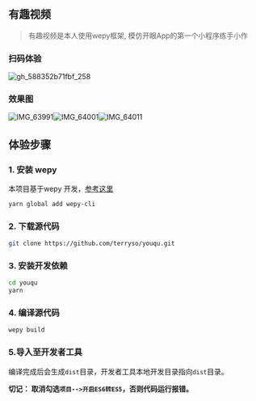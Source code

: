 
## 有趣视频
> 有趣视频是本人使用wepy框架, 模仿开眼App的第一个小程序练手小作

### 扫码体验

![gh_588352b71fbf_258](http://7xnju0.dl1.z0.glb.clouddn.com/gh_588352b71fbf_258.jpg)

### 效果图

![IMG_63991](http://7xnju0.dl1.z0.glb.clouddn.com/IMG_63991.PNG)![IMG_64001](http://7xnju0.dl1.z0.glb.clouddn.com/IMG_64001.PNG)![IMG_64011](http://7xnju0.dl1.z0.glb.clouddn.com/IMG_64011.PNG)

## 体验步骤

### 1. 安装 wepy
本项目基于wepy
开发，[参考这里](https://github.com/wepyjs/wepy)

```bash
yarn global add wepy-cli
```

### 2. 下载源代码
```bash
git clone https://github.com/terryso/youqu.git
```

### 3. 安装开发依赖
```bash
cd youqu
yarn
```

### 4. 编译源代码
```bash
wepy build
```

### 5.导入至开发者工具

编译完成后会生成`dist`目录，开发者工具本地开发目录指向`dist`目录。

**切记： 取消勾选`项目-->开启ES6转ES5`，否则代码运行报错。**

